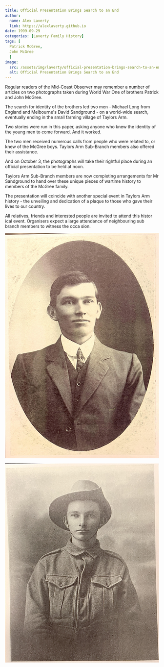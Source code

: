 ```yaml
---
title: Official Presentation Brings Search to an End
author:
  name: Alex Laverty
  link: https://alexlaverty.github.io
date: 1999-09-29
categories: [Laverty Family History]
tags: [
  Patrick McGree,
  John McGree
  ]
image:
  src: /assets/img/laverty/official-presentation-brings-search-to-an-end.jpg
  alt: Official Presentation Brings Search to an End
---
```


Regular readers of the Mid-Coast Observer may remember a number of articles on two photographs taken during World War One of brothers Patrick and John McGree.

The search for identity of the brothers led two men - Michael Long from England and Melbourne's David Sandground - on a world-wide search, eventually ending in the small farming village of Taylors Arm.

Two stories were run in this paper, asking anyone who knew the identity of the young men to come forward. And it worked.

The two men received numerous calls from people who were related to, or knew of the McGree boys. Taylors Arm Sub-Branch members also offered their assistance.

And on October 3, the photographs will take their rightful place during an official presentation to be held at noon.

Taylors Arm Sub-Branch members are now completing arrangements for Mr Sandground to hand over these unique pieces of wartime history to members of the McGree family.

The presentation will coincide with another special event in Taylors Arm history - the unveiling and dedication of a plaque to those who gave their lives to our country.

All relatives, friends and interested people are invited to attend this histor ical event. Organisers expect a large attendance of neighbouring sub branch members to witness the occa sion.

![](/assets/img/laverty/war-mystery001.jpg)

![](/assets/img/laverty/war-mystery002.jpg)